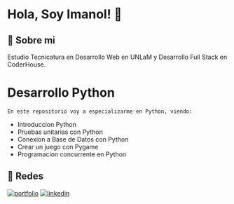 

# Hola, Soy Imanol! 👋


## 🚀 Sobre mi
Estudio Tecnicatura en Desarrollo Web en UNLaM y Desarrollo Full Stack en CoderHouse. 

# Desarrollo Python 
    En este repositorio voy a especializarme en Python, viendo: 
- Introduccion Python
- Pruebas unitarias con Python
- Conexion a Base de Datos con Python
- Crear un juego con Pygame
- Programacion concurrente en Python

## 🔗 Redes
[![portfolio](https://img.shields.io/badge/my_portfolio-000?style=for-the-badge&logo=ko-fi&logoColor=white)](https://www.linkedin.com/in/imanol-valenzuela-eguez/)
[![linkedin](https://img.shields.io/badge/linkedin-0A66C2?style=for-the-badge&logo=linkedin&logoColor=white)](https://www.linkedin.com/in/imanol-valenzuela-eguez/)